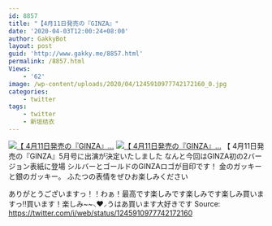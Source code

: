 ```yaml
---
id: 8857
title: "【4月11日発売の『GINZA』"
date: '2020-04-03T12:00:24+08:00'
author: GakkyBot
layout: post
guid: 'http://www.gakky.me/8857.html'
permalink: /8857.html
Views:
    - '62'
image: /wp-content/uploads/2020/04/1245910977742172160_0.jpg
categories:
    - twitter
tags:
    - twitter
    - 新垣结衣
---
```


[![【
4月11日発売の『GINZA』...](http://www.yui-aragaki.org/wp-content/uploads/2020/04/1245910977742172160_0.jpg)](http://www.yui-aragaki.org/wp-content/uploads/2020/04/1245910977742172160_0.jpg)
[![【
4月11日発売の『GINZA』...](http://www.yui-aragaki.org/wp-content/uploads/2020/04/1245910977742172160_1.jpg)](http://www.yui-aragaki.org/wp-content/uploads/2020/04/1245910977742172160_1.jpg)
【
4月11日発売の『GINZA』5月号に出演が決定いたしました
なんと今回はGINZA初の2バージョン表紙に登場
シルバーとゴールドのGINZAロゴが目印です！
金のガッキーと銀のガッキー。
ふたつの表情をぜひお楽しみください

ありがとうございますっ！！わぁ！最高です楽しみです楽しみです楽しみ買いますっ!!買います！楽しみ~~⸜❤︎⸝‍うはあ買います大好きです
Source: <https://twitter.com/i/web/status/1245910977742172160>
